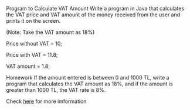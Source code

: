 Program to Calculate VAT Amount
Write a program in Java that calculates the VAT price and VAT amount of the money received from the user and prints it on the screen.

(Note: Take the VAT amount as 18%)

Price without VAT = 10;

Price with VAT = 11.8;

VAT amount = 1.8;

Homework
If the amount entered is between 0 and 1000 TL, write a program that calculates the VAT amount as 18%, and if the amount is greater than 1000 TL, the VAT rate is 8%.

Check [here](https://academy.patika.dev/tr/courses/java101/pratik-kdv-hesaplama) for more imformation